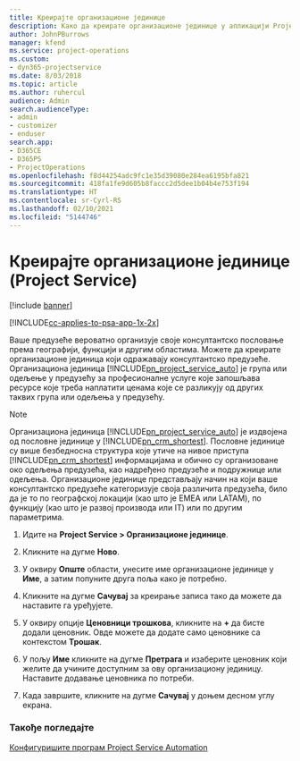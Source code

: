 ```yaml
---
title: Креирајте организационе јединице
description: Како да креирате организационе јединице у апликацији Project Service
author: JohnPBurrows
manager: kfend
ms.service: project-operations
ms.custom:
- dyn365-projectservice
ms.date: 8/03/2018
ms.topic: article
ms.author: ruhercul
audience: Admin
search.audienceType:
- admin
- customizer
- enduser
search.app:
- D365CE
- D365PS
- ProjectOperations
ms.openlocfilehash: f8d44254adc9fc1e35d39080e284ea6195bfa821
ms.sourcegitcommit: 418fa1fe9d605b8faccc2d5dee1b04b4e753f194
ms.translationtype: HT
ms.contentlocale: sr-Cyrl-RS
ms.lasthandoff: 02/10/2021
ms.locfileid: "5144746"
---
```

# <a name="create-organizational-units-project-service"></a>Креирајте организационе јединице (Project Service)

[!include [banner](../includes/psa-now-project-operations.md)]

[!INCLUDE[cc-applies-to-psa-app-1x-2x](../includes/cc-applies-to-psa-app-1x-2x.md)]

Ваше предузеће вероватно организује своје консултантско пословање према географији, функцији и другим областима. Можете да креирате организационе јединица који одражавају консултантско предузеће. Организациона јединица [!INCLUDE[pn_project_service_auto](../includes/pn-project-service-auto.md)] је група или одељење у предузећу за професионалне услуге које запошљава ресурсе које треба наплатити ценама које се разликују од других таквих група или одељења у предузећу.  
  
> [!NOTE]
>  Организациона јединица [!INCLUDE[pn_project_service_auto](../includes/pn-project-service-auto.md)] је издвојена од пословне јединице у [!INCLUDE[pn_crm_shortest](../includes/pn-crm-shortest.md)]. Пословне јединице су више безбедносна структура које утиче на нивое приступа [!INCLUDE[pn_crm_shortest](../includes/pn-crm-shortest.md)] информацијама и обично су организоване око одељења предузећа, као надређено предузеће и подружнице или одељења. Организационе јединице представљају начин на који ваше консултантско предузеће категоризује своја различита предузећа, било да је то по географској локацији (као што је EMEA или LATAM), по функцију (као што је развој производа или IT) или по другим параметрима.  
  
1.  Идите на **Project Service > Организационе јединице**.  
  
2.  Кликните на дугме **Ново**.  
  
3.  У оквиру **Опште** области, унесите име организационе јединице у **Име**, а затим попуните друга поља како је потребно.  
  
4.  Кликните на дугме **Сачувај** за креирање записа тако да можете да наставите га уређујете.  
  
5.  У оквиру опције **Ценовници трошкова**, кликните на **+** да бисте додали ценовник. Овде можете да додате само ценовнике са контекстом **Трошак**.  
  
6.  У пољу **Име** кликните на дугме **Претрага** и изаберите ценовник који желите да учините доступним за ову организациону јединицу. Наставите додавање ценовника по потреби.  
  
7.  Када завршите, кликните на дугме **Сачувај** у доњем десном углу екрана.  
  
### <a name="see-also"></a>Такође погледајте  
 [Конфигуришите програм Project Service Automation](../psa/configure.md)
